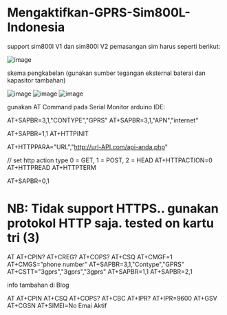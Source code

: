 # Mengaktifkan-GPRS-Sim800L-Indonesia
support sim800l V1 dan sim800l V2
pemasangan sim harus seperti berikut:

![image](https://user-images.githubusercontent.com/83158809/147747798-1d0c9b90-28c2-4ad1-b836-2ac97f0a1b0e.png)

skema pengkabelan (gunakan sumber tegangan eksternal baterai dan kapasitor tambahan)

![image](https://user-images.githubusercontent.com/83158809/147747862-718e2ea2-6c40-4813-b76f-28f66ae979a2.png)
![image](https://user-images.githubusercontent.com/83158809/147748048-f9d19a72-1cb8-4b6e-9243-14da14aedf53.png)
![image](https://user-images.githubusercontent.com/83158809/147748088-9ce74c4b-4f6c-4cb3-be08-165b85b57256.png)


gunakan AT Command pada Serial Monitor arduino IDE:

AT+SAPBR=3,1,"CONTYPE","GPRS"
AT+SAPBR=3,1,"APN","internet"

AT+SAPBR=1,1
AT+HTTPINIT

AT+HTTPPARA="URL","http://url-API.com/api-anda.php"

// set http action type 0 = GET, 1 = POST, 2 = HEAD
AT+HTTPACTION=0
AT+HTTPREAD
AT+HTTPTERM

AT+SAPBR=0,1

NB: Tidak support HTTPS.. gunakan protokol HTTP saja. tested on kartu tri (3)
==============================================================================================
AT
AT+CPIN?
AT+CREG?
AT+COPS?
AT+CSQ
AT+CMGF=1
AT+CMGS=”phone number”
AT+SAPBR=3,1,"Contype","GPRS" 
AT+CSTT="3gprs","3gprs","3gprs"
AT+SAPBR=1,1 
AT+SAPBR=2,1

info tambahan di Blog

AT
AT+CPIN
AT+CSQ
AT+COPS?
AT+CBC
AT+IPR?
AT+IPR=9600
AT+GSV
AT+CGSN
AT+SIMEI=No Emai Aktif
